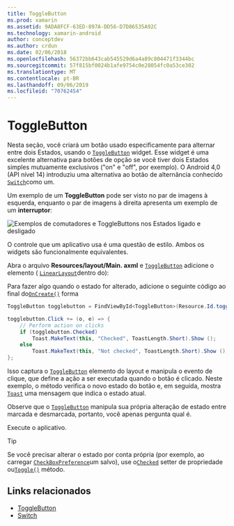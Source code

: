 ```yaml
---
title: ToggleButton
ms.prod: xamarin
ms.assetid: 9ADA8FCF-63ED-897A-DD56-D7D86535A92C
ms.technology: xamarin-android
author: conceptdev
ms.author: crdun
ms.date: 02/06/2018
ms.openlocfilehash: 56372bb643cab545529d6a4a89c804471f3344bc
ms.sourcegitcommit: 57f815bf0024b1afe9754c0e28054fc0a53ce302
ms.translationtype: MT
ms.contentlocale: pt-BR
ms.lasthandoff: 09/06/2019
ms.locfileid: "70762454"
---
```

# <a name="togglebutton"></a>ToggleButton

Nesta seção, você criará um botão usado especificamente para alternar entre dois Estados, usando o [`ToggleButton`](xref:Android.Widget.ToggleButton) widget. Esse widget é uma excelente alternativa para botões de opção se você tiver dois Estados simples mutuamente exclusivos ("on" e "off", por exemplo). O Android 4,0 (API nível 14) introduziu uma alternativa ao botão de alternância conhecido [`Switch`](xref:Android.Widget.Switch)como um.

Um exemplo de um **ToggleButton** pode ser visto no par de imagens à esquerda, enquanto o par de imagens à direita apresenta um exemplo de um **interruptor**:

![Exemplos de comutadores e ToggleButtons nos Estados ligado e desligado](toggle-button-images/togglebutton-switch.png)  

O controle que um aplicativo usa é uma questão de estilo. Ambos os widgets são funcionalmente equivalentes.

Abra o arquivo **Resources/layout/Main. axml** e [`ToggleButton`](xref:Android.Widget.ToggleButton) adicione o elemento ( [`LinearLayout`](xref:Android.Widget.LinearLayout)dentro do):

Para fazer algo quando o estado for alterado, adicione o seguinte código ao final do[`OnCreate()`](xref:Android.App.Activity.OnCreate*)
forma

```csharp
ToggleButton togglebutton = FindViewById<ToggleButton>(Resource.Id.togglebutton);

togglebutton.Click += (o, e) => {
    // Perform action on clicks
    if (togglebutton.Checked)
        Toast.MakeText(this, "Checked", ToastLength.Short).Show ();
    else
        Toast.MakeText(this, "Not checked", ToastLength.Short).Show ();
};
```

Isso captura o [`ToggleButton`](xref:Android.Widget.ToggleButton) elemento do layout e manipula o evento de clique, que define a ação a ser executada quando o botão é clicado. Neste exemplo, o método verifica o novo estado do botão e, em seguida, mostra [`Toast`](xref:Android.Widget.Toast) uma mensagem que indica o estado atual.

Observe que o [`ToggleButton`](xref:Android.Widget.ToggleButton) manipula sua própria alteração de estado entre marcada e desmarcada, portanto, você apenas pergunta qual é.

Execute o aplicativo.

> [!TIP]
> Se você precisar alterar o estado por conta própria (por exemplo, ao carregar [`CheckBoxPreference`](xref:Android.Preferences.CheckBoxPreference)um salvo), use o[`Checked`](xref:Android.Widget.CompoundButton.Checked)
> setter de propriedade ou[`Toggle()`](xref:Android.Widget.CompoundButton.Toggle)
> método.

## <a name="related-links"></a>Links relacionados

- [ToggleButton](https://developer.android.com/reference/android/widget/ToggleButton.html)
- [Switch](https://developer.android.com/reference/android/widget/Switch.html)
